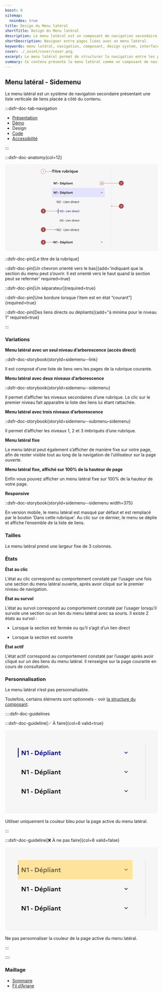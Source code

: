 ```yaml
---
boost: 0
sitemap:
  noindex: true
title: Design du Menu latéral
shortTitle: Design du Menu latéral
description: Le menu latéral est un composant de navigation secondaire qui organise des liens verticaux pour guider l’usager entre différentes pages d’une même rubrique.
shortDescription: Naviguer entre pages liées avec un menu latéral.
keywords: menu latéral, navigation, composant, design system, interface, UX, accessibilité, hiérarchie, rubrique, sommaire
cover: ./_asset/cover/cover.png
excerpt: Le menu latéral permet de structurer la navigation entre les pages d’une même rubrique ou d’un thème. Il s’utilise en complément de la navigation principale, notamment pour les sites à profondeur élevée.
summary: Ce contenu présente le menu latéral comme un composant de navigation secondaire destiné à faciliter la circulation entre les pages d’une rubrique. Il détaille ses cas d’usage, ses comportements interactifs, ses variations selon la profondeur de navigation, et les règles éditoriales à respecter. Il précise également les contraintes de structure, les bonnes pratiques en responsive, et rappelle les distinctions avec le sommaire. Ce guide est conçu pour les équipes souhaitant implémenter une navigation hiérarchique claire et accessible dans des interfaces complexes.
---
```


## Menu latéral - Sidemenu

Le menu latéral est un système de navigation secondaire présentant une liste verticale de liens placée à côté du contenu.

:::dsfr-doc-tab-navigation

- [Présentation](../index.md)
- [Démo](../demo/index.md)
- Design
- [Code](../code/index.md)
- [Accessibilité](../accessibility/index.md)

:::

:::dsfr-doc-anatomy{col=12}

![Anatomie du menu latéral](../_asset/anatomy/anatomy-1.png)

::dsfr-doc-pin[Le titre de la rubrique]

::dsfr-doc-pin[Un chevron orienté vers le bas]{add='indiquant que la section du menu peut s‘ouvrir. Il est orienté vers le haut quand la section peut se refermer' required=true}

::dsfr-doc-pin[Un séparateur]{required=true}

::dsfr-doc-pin[Une bordure lorsque l’item est en état “courant”]{required=true}

::dsfr-doc-pin[Des liens directs ou dépliants]{add="à minima pour le niveau 1" required=true}

:::

### Variations

**Menu latéral avec un seul niveau d’arborescence (accès direct)**

::dsfr-doc-storybook{storyId=sidemenu--link}

Il est composé d’une liste de liens vers les pages de la rubrique courante.

**Menu latéral avec deux niveaux d’arborescence**

::dsfr-doc-storybook{storyId=sidemenu--sidemenu}

Il permet d’afficher les niveaux secondaires d’une rubrique. Le clic sur le premier niveau fait apparaitre la liste des liens lui étant rattachée.

**Menu latéral avec trois niveaux d’arborescence**

::dsfr-doc-storybook{storyId=sidemenu--submenu-sidemenu}

Il permet d’afficher les niveaux 1, 2 et 3 imbriqués d’une rubrique.

**Menu latéral fixe**

Le menu latéral peut également s’afficher de manière fixe sur votre page, afin de rester visible tout au long de la navigation de l’utilisateur sur la page ouverte.

**Menu latéral fixe, affiché sur 100% de la hauteur de page**

Enfin vous pouvez afficher un menu latéral fixe sur 100% de la hauteur de votre page.

**Responsive**

::dsfr-doc-storybook{storyId=sidemenu--sidemenu width=375}

En version mobile, le menu latéral est masqué par défaut et est remplacé par le bouton ‘Dans cette rubrique'. Au clic sur ce dernier, le menu se déplie et affiche l’ensemble de la liste de liens.

### Tailles

Le menu latéral prend une largeur fixe de 3 colonnes.

### États

**État au clic**

L’état au clic correspond au comportement constaté par l’usager une fois une section du menu latéral ouverte, après avoir cliqué sur le premier niveau de navigation.

**État au survol**

L’état au survol correspond au comportement constaté par l’usager lorsqu’il survole une section ou un lien du menu latéral avec sa souris. Il existe 2 états au survol :

- Lorsque la section est fermée ou qu’il s’agit d’un lien direct

- Lorsque la section est ouverte

**État actif**

L’état actif correspond au comportement constaté par l’usager après avoir cliqué sur un des liens du menu latéral. Il renseigne sur la page courante en cours de consultation.

### Personnalisation

Le menu latéral n’est pas personnalisable.

Toutefois, certains éléments sont optionnels - voir [la structure du composant](#menu-latéral).

::::dsfr-doc-guidelines

:::dsfr-doc-guideline[✅ À faire]{col=6 valid=true}

![](../_asset/custom/do-1.png)

Utiliser uniquement la couleur bleu pour la page active du menu latéral.

:::

:::dsfr-doc-guideline[❌ À ne pas faire]{col=6 valid=false}

![](../_asset/custom/dont-1.png)

Ne pas personnaliser la couleur de la page active du menu latéral.

:::

::::

### Maillage

- [Sommaire](../../../../summary/_part/doc/index.md)
- [Fil d’Ariane](../../../../breadcrumb/_part/doc/index.md)
